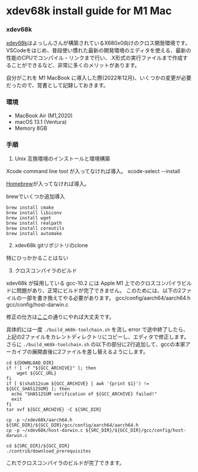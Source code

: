 # xdev68k install guide for M1 Mac

### xdev68k

[xdev68k](https://github.com/yosshin4004/xdev68k)はよっしんさんが構築されているX680x0向けのクロス開発環境です。
VSCodeをはじめ、普段使い慣れた最新の開発環境のエディタを使える、最新の性能のCPUでコンパイル・リンクまで行い、.X形式の実行ファイルまで作成することができるなど、非常に多くのメリットがあります。

自分がこれを M1 MacBook に導入した際(2022年12月)、いくつかの変更が必要だったので、覚書として記録しておきます。

### 環境

- MacBook Air (M1,2020)
- macOS 13.1 (Ventura)
- Memory 8GB

### 手順

1. Unix 互換環境のインストールと環境構築

Xcode command line tool が入ってなければ導入。
    xcode-select --install

[Homebrew](https://brew.sh/)が入ってなければ導入。

brewでいくつか追加導入

    brew install cmake
    brew install libiconv
    brew install wget
    brew install realpath
    brew install coreutils
    brew install automake

2. xdev68k gitリポジトリのclone

特にひっかかることはない

3. クロスコンパイラのビルド

xdev68k が採用している gcc-10.2 には Apple M1 上でのクロスコンパイラビルドに問題があり、正常にビルドが完了できません。
このためには、以下の2ファイルの一部を書き換えてやる必要があります。
    gcc/config/aarch64/aarch64.h
    gcc/config/host-darwin.c

修正の仕方は[ここ](https://dev.haiku-os.org/attachment/ticket/17191/apple_silicon.patch)の通りにやれば大丈夫です。

具体的には一度 `./build_m68k-toolchain.sh` を流し error で途中終了したら、上記の2ファイルをカレントディレクトリにコピーし、エディタで修正します。
さらに `./build_m68k-toolchain.sh` の以下の部分に2行追加して、gccの本家アーカイブの展開直後に2ファイルを差し替えるようにします。

    cd ${DOWNLOAD_DIR}
    if ! [ -f "${GCC_ARCHIVE}" ]; then
        wget ${GCC_URL}
    fi
    if [ $(sha512sum ${GCC_ARCHIVE} | awk '{print $1}') != ${GCC_SHA512SUM} ]; then
      echo "SHA512SUM verification of ${GCC_ARCHIVE} failed!"
      exit
    fi
    tar xvf ${GCC_ARCHIVE} -C ${SRC_DIR}

    cp -p ~/xdev68k/aarch64.h ${SRC_DIR}/${GCC_DIR}/gcc/config/aarch64/aarch64.h
    cp -p ~/xdev68k/host-darwin.c ${SRC_DIR}/${GCC_DIR}/gcc/config/host-darwin.c

    cd ${SRC_DIR}/${GCC_DIR}
    ./contrib/download_prerequisites

これでクロスコンパイラのビルドが完了できます。


